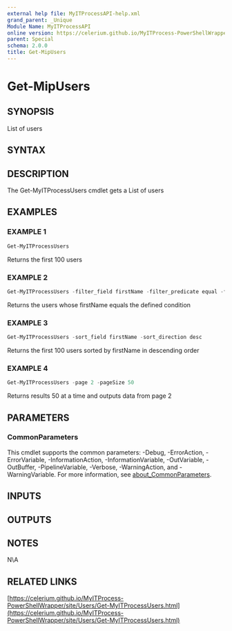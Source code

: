 ```yaml
---
external help file: MyITProcessAPI-help.xml
grand_parent: _Unique
Module Name: MyITProcessAPI
online version: https://celerium.github.io/MyITProcess-PowerShellWrapper/site/_Unique/Get-MipUsers.html
parent: Special
schema: 2.0.0
title: Get-MipUsers
---
```


# Get-MipUsers

## SYNOPSIS
List of users

## SYNTAX

## DESCRIPTION
The Get-MyITProcessUsers cmdlet gets a List of users

## EXAMPLES

### EXAMPLE 1
```powershell
Get-MyITProcessUsers
```

Returns the first 100 users

### EXAMPLE 2
```powershell
Get-MyITProcessUsers -filter_field firstName -filter_predicate equal -filter_condition 'Celerium'
```

Returns the users whose firstName equals the defined condition

### EXAMPLE 3
```powershell
Get-MyITProcessUsers -sort_field firstName -sort_direction desc
```

Returns the first 100 users sorted by firstName in descending order

### EXAMPLE 4
```powershell
Get-MyITProcessUsers -page 2 -pageSize 50
```

Returns results 50 at a time and outputs data from page 2

## PARAMETERS

### CommonParameters
This cmdlet supports the common parameters: -Debug, -ErrorAction, -ErrorVariable, -InformationAction, -InformationVariable, -OutVariable, -OutBuffer, -PipelineVariable, -Verbose, -WarningAction, and -WarningVariable. For more information, see [about_CommonParameters](http://go.microsoft.com/fwlink/?LinkID=113216).

## INPUTS

## OUTPUTS

## NOTES
N\A

## RELATED LINKS

[https://celerium.github.io/MyITProcess-PowerShellWrapper/site/Users/Get-MyITProcessUsers.html](https://celerium.github.io/MyITProcess-PowerShellWrapper/site/Users/Get-MyITProcessUsers.html)

